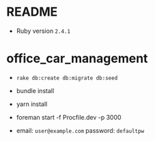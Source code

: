 # README

* Ruby version `2.4.1`

# office_car_management

* `rake db:create db:migrate db:seed`

* bundle install

* yarn install

* foreman start -f Procfile.dev -p 3000

* email: `user@example.com` password: `defaultpw`